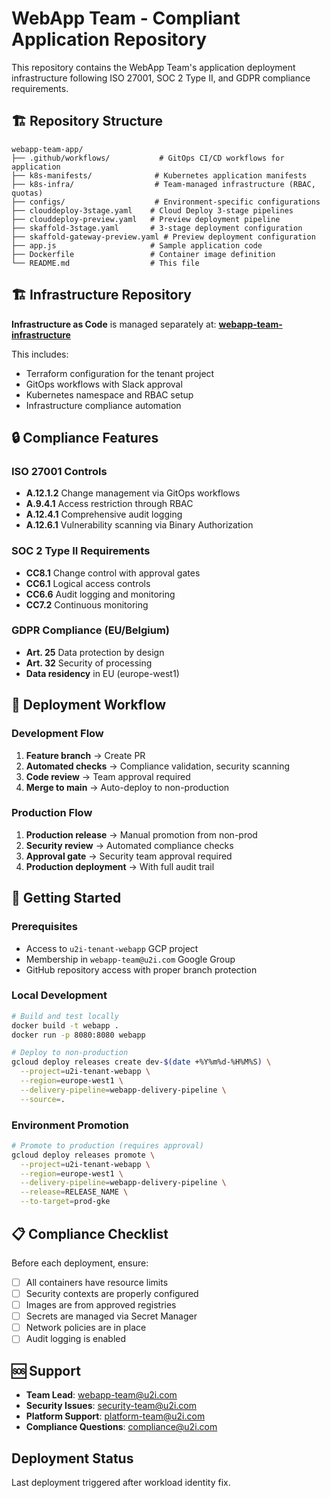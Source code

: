 # WebApp Team - Compliant Application Repository

This repository contains the WebApp Team's application deployment infrastructure following ISO 27001, SOC 2 Type II, and GDPR compliance requirements.

## 🏗️ Repository Structure

```
webapp-team-app/
├── .github/workflows/           # GitOps CI/CD workflows for application
├── k8s-manifests/              # Kubernetes application manifests
├── k8s-infra/                  # Team-managed infrastructure (RBAC, quotas)
├── configs/                    # Environment-specific configurations
├── clouddeploy-3stage.yaml    # Cloud Deploy 3-stage pipelines
├── clouddeploy-preview.yaml   # Preview deployment pipeline
├── skaffold-3stage.yaml       # 3-stage deployment configuration
├── skaffold-gateway-preview.yaml # Preview deployment configuration
├── app.js                     # Sample application code
├── Dockerfile                 # Container image definition
└── README.md                  # This file
```

## 🏗️ Infrastructure Repository

**Infrastructure as Code** is managed separately at:
**[webapp-team-infrastructure](https://github.com/u2i/webapp-team-infrastructure)**

This includes:
- Terraform configuration for the tenant project
- GitOps workflows with Slack approval
- Kubernetes namespace and RBAC setup
- Infrastructure compliance automation

## 🔒 Compliance Features

### ISO 27001 Controls
- **A.12.1.2** Change management via GitOps workflows
- **A.9.4.1** Access restriction through RBAC
- **A.12.4.1** Comprehensive audit logging
- **A.12.6.1** Vulnerability scanning via Binary Authorization

### SOC 2 Type II Requirements  
- **CC8.1** Change control with approval gates
- **CC6.1** Logical access controls
- **CC6.6** Audit logging and monitoring
- **CC7.2** Continuous monitoring

### GDPR Compliance (EU/Belgium)
- **Art. 25** Data protection by design
- **Art. 32** Security of processing
- **Data residency** in EU (europe-west1)

## 🚀 Deployment Workflow

### Development Flow
1. **Feature branch** → Create PR
2. **Automated checks** → Compliance validation, security scanning
3. **Code review** → Team approval required
4. **Merge to main** → Auto-deploy to non-production

### Production Flow  
1. **Production release** → Manual promotion from non-prod
2. **Security review** → Automated compliance checks
3. **Approval gate** → Security team approval required
4. **Production deployment** → With full audit trail

## 🔧 Getting Started

### Prerequisites
- Access to `u2i-tenant-webapp` GCP project
- Membership in `webapp-team@u2i.com` Google Group
- GitHub repository access with proper branch protection

### Local Development
```bash
# Build and test locally
docker build -t webapp .
docker run -p 8080:8080 webapp

# Deploy to non-production  
gcloud deploy releases create dev-$(date +%Y%m%d-%H%M%S) \
  --project=u2i-tenant-webapp \
  --region=europe-west1 \
  --delivery-pipeline=webapp-delivery-pipeline \
  --source=.
```

### Environment Promotion
```bash
# Promote to production (requires approval)
gcloud deploy releases promote \
  --project=u2i-tenant-webapp \
  --region=europe-west1 \
  --delivery-pipeline=webapp-delivery-pipeline \
  --release=RELEASE_NAME \
  --to-target=prod-gke
```

## 📋 Compliance Checklist

Before each deployment, ensure:
- [ ] All containers have resource limits
- [ ] Security contexts are properly configured
- [ ] Images are from approved registries
- [ ] Secrets are managed via Secret Manager
- [ ] Network policies are in place
- [ ] Audit logging is enabled

## 🆘 Support

- **Team Lead**: webapp-team@u2i.com
- **Security Issues**: security-team@u2i.com  
- **Platform Support**: platform-team@u2i.com
- **Compliance Questions**: compliance@u2i.com

## Deployment Status

Last deployment triggered after workload identity fix.
